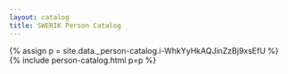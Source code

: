 ```yaml
---
layout: catalog
title: SWERIK Person Catalog
---
```

{% assign p = site.data._person-catalog.i-WhkYyHkAQJinZzBj9xsEfU %}
{% include person-catalog.html p=p %}

